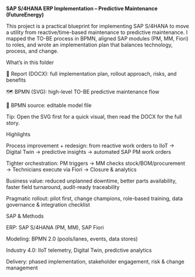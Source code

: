 **SAP S/4HANA ERP Implementation – Predictive Maintenance (FutureEnergy)**

This project is a practical blueprint for implementing SAP S/4HANA to move a utility from reactive/time-based maintenance to predictive maintenance.
I mapped the TO-BE process in BPMN, aligned SAP modules (PM, MM, Fiori) to roles, and wrote an implementation plan that balances technology, process, and change.

What’s in this folder

📄 Report (DOCX): full implementation plan, rollout approach, risks, and benefits

🗺️ BPMN (SVG): high-level TO-BE predictive maintenance flow

🔧 BPMN source: editable model file

Tip: Open the SVG first for a quick visual, then read the DOCX for the full story.

Highlights

Process improvement + redesign: from reactive work orders to IIoT → Digital Twin → predictive insights → automated SAP PM work orders

Tighter orchestration: PM triggers → MM checks stock/BOM/procurement → Technicians execute via Fiori → Closure & analytics

Business value: reduced unplanned downtime, better parts availability, faster field turnaround, audit-ready traceability

Pragmatic rollout: pilot first, change champions, role-based training, data governance & integration checklist

SAP & Methods

ERP: SAP S/4HANA (PM, MM), SAP Fiori

Modeling: BPMN 2.0 (pools/lanes, events, data stores)

Industry 4.0: IIoT telemetry, Digital Twin, predictive analytics

Delivery: phased implementation, stakeholder engagement, risk & change management
